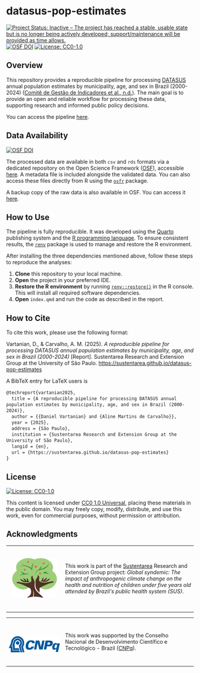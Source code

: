 # datasus-pop-estimates

<!-- badges: start -->
[![Project Status: Inactive – The project has reached a stable, usable state but is no longer being actively developed; support/maintenance will be provided as time allows.](https://img.shields.io/badge/Repo%20Status-Inactive-A6A82D.svg)](https://www.repostatus.org/#inactive)
[![OSF DOI](https://img.shields.io/badge/OSF-10.17605/OSF.IO/UCMS6-1284C5.svg)](https://doi.org/10.17605/OSF.IO/UCMS6)
[![License: CC0-1.0](https://img.shields.io/badge/License-CC0_1.0-lightgrey.svg)](http://creativecommons.org/publicdomain/zero/1.0/)
<!-- badges: end -->

## Overview

This repository provides a reproducible pipeline for processing [DATASUS](https://datasus.saude.gov.br/) annual population estimates by municipality, age, and sex in Brazil (2000-2024) ([Comitê de Gestão de Indicadores et al., n.d.](http://tabnet.datasus.gov.br/cgi/deftohtm.exe?ibge/cnv/popsvs2024br.def)). The main goal is to provide an open and reliable workflow for processing these data, supporting research and informed public policy decisions.

You can access the pipeline [here](https://sustentarea.github.io/datasus-pop-estimates/).

## Data Availability

[![OSF DOI](https://img.shields.io/badge/OSF-10.17605/OSF.IO/UCMS6-1284C5.svg)](https://doi.org/10.17605/OSF.IO/UCMS6)

The processed data are available in both `csv` and `rds` formats via a dedicated repository on the Open Science Framework ([OSF](https://osf.io/)), accessible [here](https://doi.org/10.17605/OSF.IO/UCMS6). A metadata file is included alongside the validated data. You can also access these files directly from R using the [`osfr`](https://docs.ropensci.org/osfr/) package.

A backup copy of the raw data is also available in OSF. You can access it [here](https://doi.org/10.17605/OSF.IO/527D4).

## How to Use

The pipeline is fully reproducible. It was developed using the [Quarto](https://quarto.org/) publishing system and the [R programming language](https://www.r-project.org/). To ensure consistent results, the [`renv`](https://rstudio.github.io/renv/) package is used to manage and restore the R environment.

After installing the three dependencies mentioned above, follow these steps to reproduce the analyses:

1. **Clone** this repository to your local machine.
2. **Open** the project in your preferred IDE.
3. **Restore the R environment** by running [`renv::restore()`](https://rstudio.github.io/renv/reference/restore.html) in the R console. This will install all required software dependencies.
4. **Open** `index.qmd` and run the code as described in the report.

## How to Cite

To cite this work, please use the following format:

Vartanian, D., & Carvalho, A. M. (2025). *A reproducible pipeline for processing DATASUS annual population estimates by municipality, age, and sex in Brazil (2000-2024)* \[Report\]. Sustentarea Research and Extension Group at the University of São Paulo. <https://sustentarea.github.io/datasus-pop-estimates>

A BibTeX entry for LaTeX users is

```
@techreport{vartanian2025,
  title = {A reproducible pipeline for processing DATASUS annual population estimates by municipality, age, and sex in Brazil (2000-2024)},
  author = {{Daniel Vartanian} and {Aline Martins de Carvalho}},
  year = {2025},
  address = {São Paulo},
  institution = {Sustentarea Research and Extension Group at the University of São Paulo},
  langid = {en},
  url = {https://sustentarea.github.io/datasus-pop-estimates}
}
```

## License

[![License: CC0-1.0](https://img.shields.io/badge/License-CC0_1.0-lightgrey.svg)](http://creativecommons.org/publicdomain/zero/1.0/)

This content is licensed under [CC0 1.0 Universal](https://creativecommons.org/publicdomain/zero/1.0/), placing these materials in the public domain. You may freely copy, modify, distribute, and use this work, even for commercial purposes, without permission or attribution.

## Acknowledgments

<table>
  <tr>
    <td width="30%">
      <br>
      <p align="center">
        <a href="https://www.fsp.usp.br/sustentarea"><img src="images/sustentarea-icon.svg" width="120em"/></a>
      </p>
      <br>
    </td>
    <td width="70%">
      This work is part of the <a href="https://www.fsp.usp.br/sustentarea">Sustentarea</a> Research and Extension Group project: <em>Global syndemic: The impact of anthropogenic climate change on the health and nutrition of children under five years old attended by Brazil's public health system (SUS)</em>.
    </td>
  </tr>
</table>

<table>
  <tr>
    <td width="30%"">
      <br>
      <p align="center">
        <br> <a href="https://www.gov.br/cnpq/"><img src="images/cnpq-logo.svg" width="150em"/></a>
      </p>
      <br>
    </td>
    <td width="70%">
      This work was supported by the Conselho Nacional de Desenvolvimento Científico e Tecnológico - Brazil (<a href="https://www.gov.br/cnpq/">CNPq</a>).
    </td>
  </tr>
</table>
